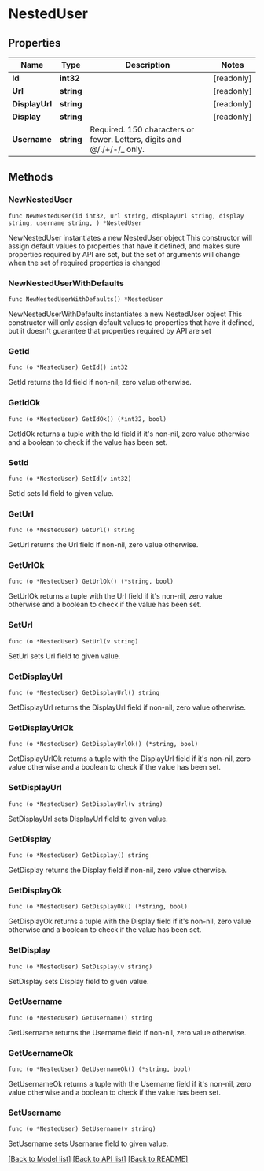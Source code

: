 # NestedUser

## Properties

Name | Type | Description | Notes
------------ | ------------- | ------------- | -------------
**Id** | **int32** |  | [readonly] 
**Url** | **string** |  | [readonly] 
**DisplayUrl** | **string** |  | [readonly] 
**Display** | **string** |  | [readonly] 
**Username** | **string** | Required. 150 characters or fewer. Letters, digits and @/./+/-/_ only. | 

## Methods

### NewNestedUser

`func NewNestedUser(id int32, url string, displayUrl string, display string, username string, ) *NestedUser`

NewNestedUser instantiates a new NestedUser object
This constructor will assign default values to properties that have it defined,
and makes sure properties required by API are set, but the set of arguments
will change when the set of required properties is changed

### NewNestedUserWithDefaults

`func NewNestedUserWithDefaults() *NestedUser`

NewNestedUserWithDefaults instantiates a new NestedUser object
This constructor will only assign default values to properties that have it defined,
but it doesn't guarantee that properties required by API are set

### GetId

`func (o *NestedUser) GetId() int32`

GetId returns the Id field if non-nil, zero value otherwise.

### GetIdOk

`func (o *NestedUser) GetIdOk() (*int32, bool)`

GetIdOk returns a tuple with the Id field if it's non-nil, zero value otherwise
and a boolean to check if the value has been set.

### SetId

`func (o *NestedUser) SetId(v int32)`

SetId sets Id field to given value.


### GetUrl

`func (o *NestedUser) GetUrl() string`

GetUrl returns the Url field if non-nil, zero value otherwise.

### GetUrlOk

`func (o *NestedUser) GetUrlOk() (*string, bool)`

GetUrlOk returns a tuple with the Url field if it's non-nil, zero value otherwise
and a boolean to check if the value has been set.

### SetUrl

`func (o *NestedUser) SetUrl(v string)`

SetUrl sets Url field to given value.


### GetDisplayUrl

`func (o *NestedUser) GetDisplayUrl() string`

GetDisplayUrl returns the DisplayUrl field if non-nil, zero value otherwise.

### GetDisplayUrlOk

`func (o *NestedUser) GetDisplayUrlOk() (*string, bool)`

GetDisplayUrlOk returns a tuple with the DisplayUrl field if it's non-nil, zero value otherwise
and a boolean to check if the value has been set.

### SetDisplayUrl

`func (o *NestedUser) SetDisplayUrl(v string)`

SetDisplayUrl sets DisplayUrl field to given value.


### GetDisplay

`func (o *NestedUser) GetDisplay() string`

GetDisplay returns the Display field if non-nil, zero value otherwise.

### GetDisplayOk

`func (o *NestedUser) GetDisplayOk() (*string, bool)`

GetDisplayOk returns a tuple with the Display field if it's non-nil, zero value otherwise
and a boolean to check if the value has been set.

### SetDisplay

`func (o *NestedUser) SetDisplay(v string)`

SetDisplay sets Display field to given value.


### GetUsername

`func (o *NestedUser) GetUsername() string`

GetUsername returns the Username field if non-nil, zero value otherwise.

### GetUsernameOk

`func (o *NestedUser) GetUsernameOk() (*string, bool)`

GetUsernameOk returns a tuple with the Username field if it's non-nil, zero value otherwise
and a boolean to check if the value has been set.

### SetUsername

`func (o *NestedUser) SetUsername(v string)`

SetUsername sets Username field to given value.



[[Back to Model list]](../README.md#documentation-for-models) [[Back to API list]](../README.md#documentation-for-api-endpoints) [[Back to README]](../README.md)


